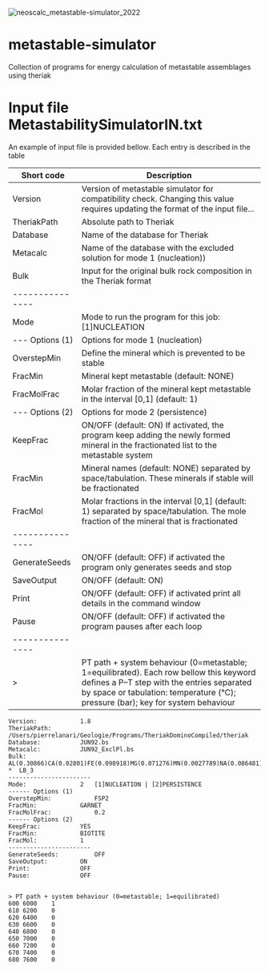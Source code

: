 ![neoscalc_metastable-simulator_2022](https://user-images.githubusercontent.com/54409312/169957104-0dc632c0-912a-429e-9f1b-b00b207a4b86.png)


# metastable-simulator
Collection of programs for energy calculation of metastable assemblages using theriak

# Input file MetastabilitySimulatorIN.txt

An example of input file is provided bellow. Each entry is described in the table

| Short code      | Description                                                   |
| ----------------| --------------------------------------------------------------|
| Version         | Version of metastable simulator for compatibility check. Changing this value requires updating the format of the input file... |
| TheriakPath     | Absolute path to Theriak       |
| Database        | Name of the database for Theriak        |
| Metacalc        | Name of the database with the excluded solution for mode 1 (nucleation))        |
| Bulk            | Input for the original bulk rock composition in the Theriak format        |
| --------------- |                                                               |
| Mode            | Mode to run the program for this job: [1]NUCLEATION | [2]PERSISTENCE        |
| --- Options (1) | Options for mode 1 (nucleation)                                                              |
| OverstepMin     | Define the mineral which is prevented to be stable    |
| FracMin         | Mineral kept metastable (default: NONE)      |
| FracMolFrac     | Molar fraction of the mineral kept metastable in the interval [0,1] (default: 1)      |
| --- Options (2) | Options for mode 2 (persistence)                                                              |
| KeepFrac        | ON/OFF (default: ON) If activated, the program keep adding the newly formed mineral in the fractionated list to the metastable system      |
| FracMin         | Mineral names (default: NONE) separated by space/tabulation. These minerals if stable will be fractionated       |
| FracMol        | Molar fractions in the interval [0,1] (default: 1) separated by space/tabulation. The mole fraction of the mineral that is fractionated        |
| --------------- |                                                               |
| GenerateSeeds   | ON/OFF (default: OFF) if activated the program only generates seeds and stop         |
| SaveOutput      | ON/OFF (default: ON)       |
| Print           | ON/OFF (default: OFF) if activated print all details in the command window              |
| Pause           | ON/OFF (default: OFF) if activated the program pauses after each loop                     |
| --------------- |                                                                |
| >               | PT path + system behaviour (0=metastable; 1=equilibrated). Each row bellow this keyword defines a P–T step with the entries separated by space or tabulation: temperature (°C); pressure (bar); key for system behaviour |




```
Version:			1.8
TheriakPath:			/Users/pierrelanari/Geologie/Programs/TheriakDominoCompiled/theriak
Database:			JUN92.bs
Metacalc:			JUN92_ExclPl.bs
Bulk:				AL(0.30866)CA(0.02801)FE(0.098918)MG(0.071276)MN(0.0027789)NA(0.086481)SI(1.0716)TI(0.011115)K(0.090249)H(0.03744)O(?)   *  LB_3  
-----------------------
Mode:				2	[1]NUCLEATION | [2]PERSISTENCE
------ Options (1)
OverstepMin:			FSP2
FracMin:			GARNET
FracMolFrac:			0.2		
------ Options (2)
KeepFrac:			YES
FracMin:			BIOTITE
FracMol:			1
-----------------------
GenerateSeeds:			OFF
SaveOutput:			ON
Print:				OFF		
Pause:				OFF


> PT path + system behaviour (0=metastable; 1=equilibrated)
600	6000	1
610	6200	0
620	6400	0
630	6600	0
640	6800	0
650	7000	0
660	7200	0
670	7400	0
680	7600	0
```


